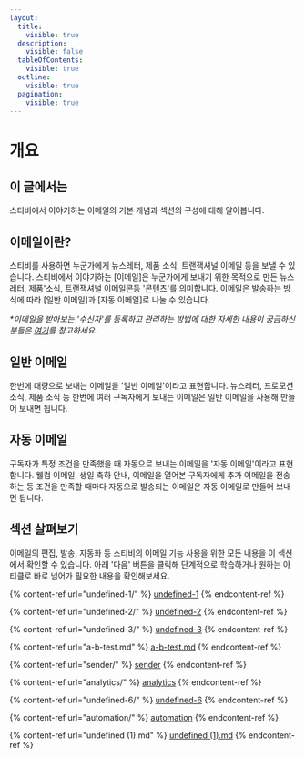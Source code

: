 ```yaml
---
layout:
  title:
    visible: true
  description:
    visible: false
  tableOfContents:
    visible: true
  outline:
    visible: true
  pagination:
    visible: true
---
```


# 개요

## 이 글에서는

스티비에서 이야기하는 이메일의 기본 개념과 섹션의 구성에 대해 알아봅니다.



## 이메일이란?

스티비를 사용하면 누군가에게 뉴스레터, 제품 소식, 트랜잭셔널 이메일 등을 보낼 수 있습니다. 스티비에서 이야기하는 \[이메일]은 누군가에게 보내기 위한 목적으로 만든  뉴스레터, 제품'소식,  트랜잭셔널 이메일콘등 '콘텐츠'를 의미합니다. 이메일은 발송하는 방식에 따라 \[일반 이메일]과 \[자동 이메일]로 나눌 수 있습니다.&#x20;

_\*이메일을 받아보는 '수신자'를 등록하고 관리하는 방법에 대한 자세한 내용이 궁금하신 분들은_ [_여기_](broken-reference)_를 참고하세요._



## 일반 이메일

한번에 대량으로 보내는 이메일을 '일반 이메일'이라고 표현합니다. 뉴스레터, 프로모션 소식, 제품 소식 등 한번에 여러 구독자에게 보내는 이메일은 일반 이메일을 사용해 만들어 보내면 됩니다.&#x20;



## 자동 이메일

구독자가 특정 조건을 만족했을 때 자동으로 보내는 이메일을 '자동 이메일'이라고 표현합니다. 웰컴 이메일, 생일 축하 안내, 이메일을 열어본  구독자에게 추가 이메일을 전송하는 등 조건을 만족할 때마다 자동으로 발송되는 이메일은 자동 이메일로 만들어 보내면 됩니다.



## 섹션 살펴보기

이메일의 편집, 발송, 자동화 등 스티비의 이메일 기능 사용을 위한 모든 내용을 이 섹션에서 확인할 수 있습니다. 아래 '다음' 버튼을 클릭해 단계적으로 학습하거나 원하는 아티클로 바로 넘어가 필요한 내용을 확인해보세요.&#x20;

{% content-ref url="undefined-1/" %}
[undefined-1](undefined-1/)
{% endcontent-ref %}

{% content-ref url="undefined-2/" %}
[undefined-2](undefined-2/)
{% endcontent-ref %}

{% content-ref url="undefined-3/" %}
[undefined-3](undefined-3/)
{% endcontent-ref %}

{% content-ref url="a-b-test.md" %}
[a-b-test.md](a-b-test.md)
{% endcontent-ref %}

{% content-ref url="sender/" %}
[sender](sender/)
{% endcontent-ref %}

{% content-ref url="analytics/" %}
[analytics](analytics/)
{% endcontent-ref %}

{% content-ref url="undefined-6/" %}
[undefined-6](undefined-6/)
{% endcontent-ref %}

{% content-ref url="automation/" %}
[automation](automation/)
{% endcontent-ref %}

{% content-ref url="undefined (1).md" %}
[undefined (1).md](<undefined (1).md>)
{% endcontent-ref %}



